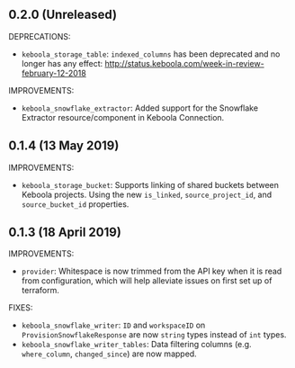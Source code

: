 ## 0.2.0 (Unreleased)

DEPRECATIONS:

* `keboola_storage_table`: `indexed_columns` has been deprecated and no longer has any effect: http://status.keboola.com/week-in-review-february-12-2018

IMPROVEMENTS:

* `keboola_snowflake_extractor`: Added support for the Snowflake Extractor resource/component in Keboola Connection.

## 0.1.4 (13 May 2019)

IMPROVEMENTS:

* `keboola_storage_bucket`: Supports linking of shared buckets between Keboola projects. Using the new `is_linked`, `source_project_id`, and `source_bucket_id` properties.

## 0.1.3 (18 April 2019)

IMPROVEMENTS:

* `provider`: Whitespace is now trimmed from the API key when it is read from configuration, which will help alleviate issues on first set up of terraform.

FIXES:

* `keboola_snowflake_writer`: `ID` and `workspaceID` on `ProvisionSnowflakeResponse` are now `string` types instead of `int` types.
* `keboola_snowflake_writer_tables`: Data filtering columns (e.g. `where_column`, `changed_since`) are now mapped.
